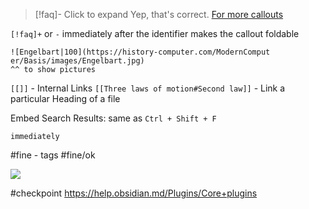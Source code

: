 > [!faq]- Click to expand
> Yep, that's correct. [For more callouts](https://help.obsidian.md/Editing+and+formatting/Callouts)

`[!faq]+` or `-` immediately after the identifier makes the callout foldable

```
![Engelbart|100](https://history-computer.com/ModernComput er/Basis/images/Engelbart.jpg)
^^ to show pictures
```

`[[]]` - Internal Links
`[[Three laws of motion#Second law]]` - Link a particular Heading of a file

Embed Search Results: same as `Ctrl + Shift + F`

```query
immediately
```

#fine - tags
#fine/ok

![](https://twitter.com/nijuyonkadesu/status/1624807326023835649)

#checkpoint https://help.obsidian.md/Plugins/Core+plugins
